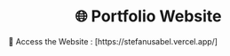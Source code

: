 <h1 align="center">🌐 Portfolio Website</h1>
<p>🔗 Access the Website : [https://stefanusabel.vercel.app/]</p>
